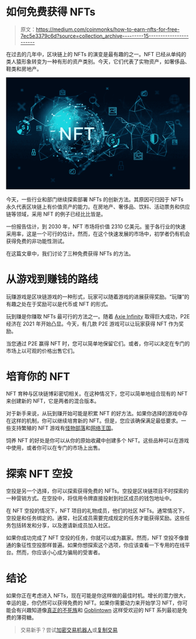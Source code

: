# 如何免费获得 NFTs

> 原文：<https://medium.com/coinmonks/how-to-earn-nfts-for-free-7ec5e3379c6d?source=collection_archive---------15----------------------->

在过去的几年中，区块链上的 NFTs 的演变是最有趣的之一。NFT 已经从单纯的类人猿形象转变为一种有形的资产类别。今天，它们代表了实物资产，如奢侈品、鞋类和房地产。

![](img/ec04e39e9a0296d1f36e67c05f6fc854.png)

今天，一些行业和部门继续探索部署 NFTs 的创新方法。其原因可归因于 NFTs 永久代表区块链上有价值资产的能力。在房地产、奢侈品、饮料、活动票务和供应链等领域，采用 NFT 的例子已经比比皆是。

一份报告估计，到 2030 年，NFT 市场将价值 2310 亿美元。鉴于各行业的快速采用率，这是一个可行的估计。然而，在这个快速发展的市场中，初学者仍有机会获得免费的非功能性测试。

在这篇文章中，我们讨论了三种免费获得 NFTs 的方法。

# 从游戏到赚钱的路线

玩赚游戏是区块链游戏的一种形式，玩家可以随着游戏的进展获得奖励。“玩赚”的有趣之处在于奖励可以是代币或 NFT 的形式。

玩到赚是你赚取 NFTs 最可行的方法之一。随着 [Axie Infinity](https://axieinfinity.com/) 取得巨大成功，P2E 经济在 2021 年开始凸显。今天，有几款 P2E 游戏可以让玩家获得 NFT 作为奖励。

当您通过 P2E 赢得 NFT 时，您可以简单地保留它们。或者，你可以决定在专门的市场上以可观的价格出售它们。

# 培育你的 NFT

NFT 育种与区块链博彩密切相关。在这种情况下，您可以简单地组合现有的 NFT 来创建新的 NFT，它是两者的混合版本。

对于新手来说，从玩到赚开始可能是积累 NFT 的好方法。如果你选择的游戏中存在这样的机制，你可以继续培育新的 NFT。但是，您应该确保满足最低要求。一些支持繁殖的 NFT 游戏有[怪物部落](https://www.monstersclan.com/)和[网络王国](https://www.cyberkongz.com/)。

饲养 NFT 的好处是你可以从你的原始收藏中创建多个 NFT。这些品种可以在游戏中使用，或者你可以在专门的市场上出售。

# 探索 NFT 空投

空投是另一个选择，你可以探索获得免费的 NFTs。空投是区块链项目不时探索的一种营销方式。在空投中，将信用令牌直接投射到社区成员的钱包地址中。

在 NFT 空投的情况下，NFT 项目的礼物成员，他们的社区 NFTs。通常情况下，空投是和任务绑定的。通常，社区成员需要完成规定的任务才能获得奖励。这些任务包括转发和分享，以及邀请新成员加入社区。

如果你成功完成了 NFT 空投的任务，你就可以成为赢家。然而，NFT 空投不像普通的象征性空投那样普遍。如果你想探索这个选项，你应该查看一下专用的在线平台。然而，你应该小心成为骗局的受害者。

# 结论

如果你正在考虑进入 NFTs，现在可能是你这样做的最佳时机。增长的潜力很大，幸运的是，你仍然可以获得免费的 NFT。如果你需要动力来开始学习 NFT，你可能会有兴趣知道像[真正的不死族](https://opensea.io/collection/genuine-undead)和 [Goblintown](https://opensea.io/collection/goblintownwtf) 这样受欢迎的 NFT 系列最初是免费的薄荷糖。

> 交易新手？尝试[加密交易机器人](/coinmonks/crypto-trading-bot-c2ffce8acb2a)或[复制交易](/coinmonks/top-10-crypto-copy-trading-platforms-for-beginners-d0c37c7d698c)